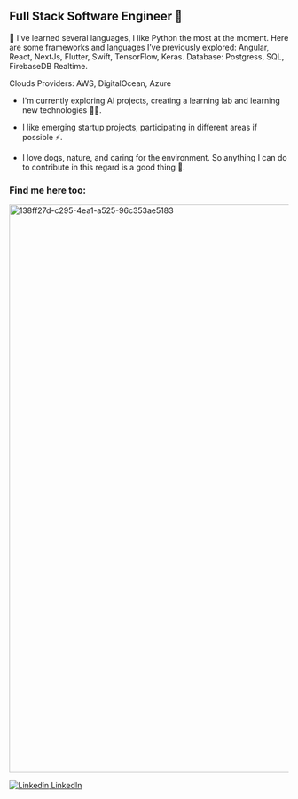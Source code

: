 ## Full Stack Software Engineer 👋 

🤔 I've learned several languages, I like Python the most at the moment. Here are some frameworks and languages ​​I’ve previously explored: Angular, React, NextJs, Flutter, Swift, TensorFlow, Keras.
Database: Postgress, SQL, FirebaseDB Realtime.

Clouds Providers: AWS, DigitalOcean, Azure

* I'm currently exploring AI projects, creating a learning lab and  learning new technologies 👨‍💻.

* I like emerging startup projects, participating in different areas if possible ⚡.

* I love dogs, nature, and caring for the environment. So anything I can do to contribute in this regard is a good thing 🌱.

 
### Find me here too:

<img width="1536" height="1024" alt="138ff27d-c295-4ea1-a525-96c353ae5183" src="https://github.com/user-attachments/assets/0f7cf9cb-f5b6-405a-b8fc-5b14eebbe677" />


[![Linkedin](https://i.sstatic.net/gVE0j.png) LinkedIn](https://www.linkedin.com/)
